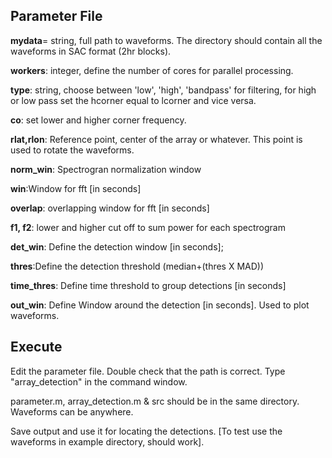 ## Parameter File

**mydata**= string, full path to waveforms. The directory should contain all the waveforms in SAC format (2hr blocks). 

**workers**: integer, define the number of cores for parallel processing. 

**type**: string, choose between 'low', 'high', 'bandpass' for filtering, for high or low pass set the hcorner equal to lcorner and vice versa.

**co**: set lower and higher corner frequency.

**rlat,rlon**: Reference point, center of the array or whatever. This point is used to rotate the waveforms.

**norm_win**: Spectrogran normalization window        

**win**:Window for fft [in seconds]             

**overlap**: overlapping window for fft [in seconds] 

**f1, f2**: lower and higher cut off to sum power for each spectrogram             

**det_win**: Define the detection window [in seconds]; 

**thres**:Define the detection threshold (median+(thres X MAD))

**time_thres**: Define time threshold to group detections [in seconds]

**out_win**: Define Window around the detection [in seconds]. Used to plot waveforms. 

## Execute
Edit the parameter file. Double check that the path is correct. Type "array_detection" in the command window.

parameter.m, array_detection.m & src should be in the same directory. Waveforms can be anywhere.

Save output and use it for locating the detections. [To test use the waveforms in example directory, should work].
